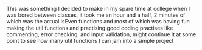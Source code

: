 This was something I decided to make in my spare time at college when I was bored between classes, it took me an hour and a half, 2 minutes of which was the actual isEven functions and most of which was having fun making the util functions and practising good coding practises like commenting, error checking, and input validation, might continue it at some point to see how many util functions I can jam into a simple project
